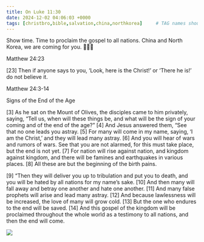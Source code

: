 ```yaml
---
title: On Luke 11:30
date: 2024-12-02 04:06:03 +0000
tags: [christbro,bible,salvation,china,northkorea]     # TAG names should always be lowercase
---
```


Show time. Time to proclaim the gospel to all nations. China and North Korea, we are coming for you. 🙏🫶😘

Matthew 24:23

[23] Then if anyone says to you, ‘Look, here is the Christ!’ or ‘There he is!’ do not believe it.

Matthew 24:3-14

Signs of the End of the Age

[3] As he sat on the Mount of Olives, the disciples came to him privately, saying, “Tell us, when will these things be, and what will be the sign of your coming and of the end of the age?” [4] And Jesus answered them, “See that no one leads you astray. [5] For many will come in my name, saying, ‘I am the Christ,’ and they will lead many astray. [6] And you will hear of wars and rumors of wars. See that you are not alarmed, for this must take place, but the end is not yet. [7] For nation will rise against nation, and kingdom against kingdom, and there will be famines and earthquakes in various places. [8] All these are but the beginning of the birth pains.

[9] “Then they will deliver you up to tribulation and put you to death, and you will be hated by all nations for my name’s sake. [10] And then many will fall away and betray one another and hate one another. [11] And many false prophets will arise and lead many astray. [12] And because lawlessness will be increased, the love of many will grow cold. [13] But the one who endures to the end will be saved. [14] And this gospel of the kingdom will be proclaimed throughout the whole world as a testimony to all nations, and then the end will come.

![](/cb014b91d0c7b99ec9528e4431d6c971.jpeg)